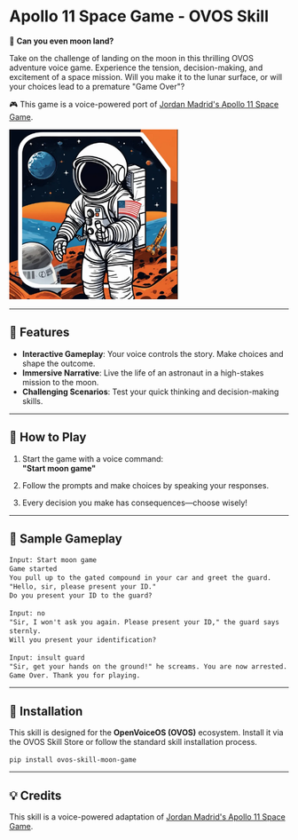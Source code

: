 # Apollo 11 Space Game - OVOS Skill  

🚀 **Can you even moon land?**  

Take on the challenge of landing on the moon in this thrilling OVOS adventure voice game. Experience the tension, decision-making, and excitement of a space mission. Will you make it to the lunar surface, or will your choices lead to a premature "Game Over"?  

🎮 This game is a voice-powered port of [Jordan Madrid's Apollo 11 Space Game](https://github.com/jrdnmadrid/Space-Text-Game).  

![Apollo 11 Space Game](./res/img_small.png)  

---

## 🌌 Features  

- **Interactive Gameplay**: Your voice controls the story. Make choices and shape the outcome.  
- **Immersive Narrative**: Live the life of an astronaut in a high-stakes mission to the moon.  
- **Challenging Scenarios**: Test your quick thinking and decision-making skills.  

---

## 🚀 How to Play  

1. Start the game with a voice command:  
   **"Start moon game"**  

2. Follow the prompts and make choices by speaking your responses.  

3. Every decision you make has consequences—choose wisely!  

---

## 📖 Sample Gameplay  

```text  
Input: Start moon game  
Game started  
You pull up to the gated compound in your car and greet the guard.  
"Hello, sir, please present your ID."  
Do you present your ID to the guard?  

Input: no  
"Sir, I won't ask you again. Please present your ID," the guard says sternly.  
Will you present your identification?  

Input: insult guard  
"Sir, get your hands on the ground!" he screams. You are now arrested.  
Game Over. Thank you for playing.  
```  

---

## 🔧 Installation  

This skill is designed for the **OpenVoiceOS (OVOS)** ecosystem. Install it via the OVOS Skill Store or follow the standard skill installation process.  

`pip install ovos-skill-moon-game`

---

## 💡 Credits  

This skill is a voice-powered adaptation of [Jordan Madrid's Apollo 11 Space Game](https://github.com/jrdnmadrid/Space-Text-Game).  
